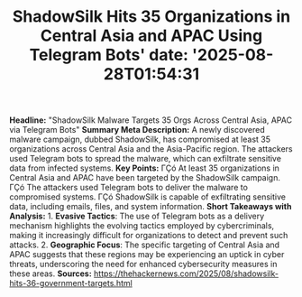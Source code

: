 ﻿---
title: "ShadowSilk Hits 35 Organizations in Central Asia and APAC Using Telegram Bots'
date: '2025-08-28T01:54:31"
category: "Markets"
summary: ""
slug: "shadowsilk hits 35 organizations in central asia and apac us"
source_urls:
  - "https://thehackernews.com/2025/08/shadowsilk-hits-36-government-targets.html"
seo:
  title: "ShadowSilk Hits 35 Organizations in Central Asia and APAC Using Telegram Bots | Hash n Hedge'
  description: '"
  keywords: ["news", "markets", "brief"]
---
**Headline:** "ShadowSilk Malware Targets 35 Orgs Across Central Asia, APAC via Telegram Bots"  **Summary Meta Description:**  A newly discovered malware campaign, dubbed ShadowSilk, has compromised at least 35 organizations across Central Asia and the Asia-Pacific region. The attackers used Telegram bots to spread the malware, which can exfiltrate sensitive data from infected systems.  **Key Points:**  ΓÇó At least 35 organizations in Central Asia and APAC have been targeted by the ShadowSilk campaign. ΓÇó The attackers used Telegram bots to deliver the malware to compromised systems. ΓÇó ShadowSilk is capable of exfiltrating sensitive data, including emails, files, and system information.  **Short Takeaways with Analysis:**  1. **Evasive Tactics**: The use of Telegram bots as a delivery mechanism highlights the evolving tactics employed by cybercriminals, making it increasingly difficult for organizations to detect and prevent such attacks. 2. **Geographic Focus**: The specific targeting of Central Asia and APAC suggests that these regions may be experiencing an uptick in cyber threats, underscoring the need for enhanced cybersecurity measures in these areas.  **Sources:**  https://thehackernews.com/2025/08/shadowsilk-hits-36-government-targets.html 

